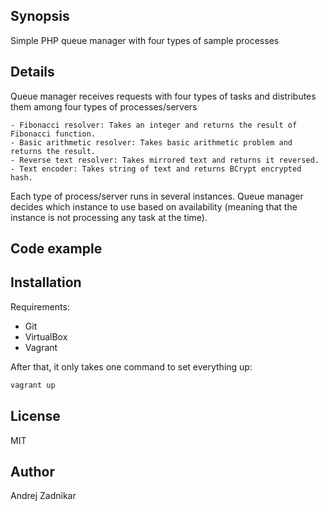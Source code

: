 ## Synopsis

Simple PHP queue manager with four types of sample processes

## Details

Queue manager receives requests with four types of tasks and distributes them among four types of processes/servers

	- Fibonacci resolver: Takes an integer and returns the result of Fibonacci function.
	- Basic arithmetic resolver: Takes basic arithmetic problem and returns the result.
	- Reverse text resolver: Takes mirrored text and returns it reversed.
	- Text encoder: Takes string of text and returns BCrypt encrypted hash.

Each type of process/server runs in several instances. Queue manager decides which instance to use based on availability (meaning that the instance is not processing any task at the time).

## Code example

## Installation

Requirements:
- Git
- VirtualBox
- Vagrant

After that, it only takes one command to set everything up:
```sh
vagrant up
```

## License

MIT

## Author
Andrej Zadnikar
